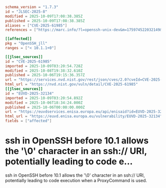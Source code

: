 ```toml
schema_version = "1.7.3"
id = "JLSEC-2025-8"
modified = 2025-10-09T17:08:38.385Z
published = 2025-10-09T17:08:38.385Z
aliases = ["CVE-2025-61985"]
references = ["https://marc.info/?l=openssh-unix-dev&m=175974522032149&w=2", "https://www.openssh.com/releasenotes.html#10.1p1", "https://www.openwall.com/lists/oss-security/2025/10/06/1"]

[[affected]]
pkg = "OpenSSH_jll"
ranges = ["< 10.1.1+0"]

[[jlsec_sources]]
id = "CVE-2025-61985"
imported = 2025-10-09T03:20:54.728Z
modified = 2025-10-08T19:38:32.610Z
published = 2025-10-06T19:15:36.357Z
url = "https://services.nvd.nist.gov/rest/json/cves/2.0?cveId=CVE-2025-61985"
html_url = "https://nvd.nist.gov/vuln/detail/CVE-2025-61985"
[[jlsec_sources]]
id = "EUVD-2025-32134"
imported = 2025-10-09T03:20:54.892Z
modified = 2025-10-06T18:34:24.000Z
published = 2025-10-06T00:00:00.000Z
url = "https://euvdservices.enisa.europa.eu/api/enisaid?id=EUVD-2025-32134"
html_url = "https://euvd.enisa.europa.eu/vulnerability/EUVD-2025-32134"
fields = ["affected"]
```

# ssh in OpenSSH before 10.1 allows the '\0' character in an ssh:// URI, potentially leading to code e...

ssh in OpenSSH before 10.1 allows the '\0' character in an ssh:// URI, potentially leading to code execution when a ProxyCommand is used.

